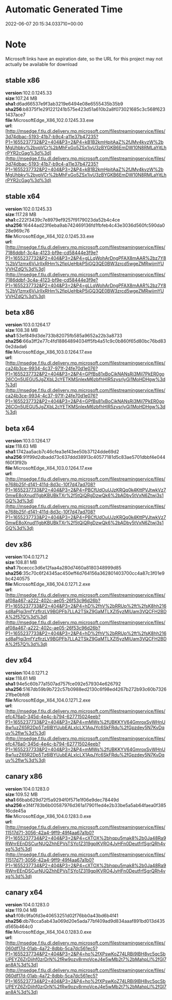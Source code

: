 # Automatic Generated Time
2022-06-07 20:15:34.033710+00:00

# Note
Microsoft links have an expiration date, so the URL for this project may not actually be available for download

## stable x86
**version**:102.0.1245.33  
**size**:107.24 MB  
**sha1**:d6ad66537e9f3ab3219e6494e08e6555435b35b9  
**sha256**:b8375f1e291221241b575e423d51a610b2a8f073021685c3c568f6231437ace7  
**file**:MicrosoftEdge_X86_102.0.1245.33.exe  
**url**:[http://msedge.f.tlu.dl.delivery.mp.microsoft.com/filestreamingservice/files/3d74dbac-5193-41b7-b9c4-a11e37b47235?P1=1655237732&P2=404&P3=2&P4=kB1B2kmHpitAaZ%2fJMv4kvzW%2bMgUhbkv%2bvpVCr%2bMhFxGo5ZSx1jyU3zBYGKB6EmDW10N8RMLaYjtLhrPYR2cGag%3d%3d](http://msedge.f.tlu.dl.delivery.mp.microsoft.com/filestreamingservice/files/3d74dbac-5193-41b7-b9c4-a11e37b47235?P1=1655237732&P2=404&P3=2&P4=kB1B2kmHpitAaZ%2fJMv4kvzW%2bMgUhbkv%2bvpVCr%2bMhFxGo5ZSx1jyU3zBYGKB6EmDW10N8RMLaYjtLhrPYR2cGag%3d%3d)  

## stable x64
**version**:102.0.1245.33  
**size**:117.28 MB  
**sha1**:c222f3439c7e8979ef9257f9179023da52b4c4ce  
**sha256**:16444ad23f6eba9ab742469136fd1fbfeb4c43e3036d560fc590da028e969c76  
**file**:MicrosoftEdge_X64_102.0.1245.33.exe  
**url**:[http://msedge.f.tlu.dl.delivery.mp.microsoft.com/filestreamingservice/files/7186ddbf-3c4a-4123-bf9e-cd58444e3f9e?P1=1655237732&P2=404&P3=2&P4=gLLqWohArDngPFAX8mAAR%2bz7Y8%2bV1zmx6ViJrIIxRHm%2fipUeHbkP5iGQ3QE0BW3zrcd5wgeZMRwijmYUVVHZdQ%3d%3d](http://msedge.f.tlu.dl.delivery.mp.microsoft.com/filestreamingservice/files/7186ddbf-3c4a-4123-bf9e-cd58444e3f9e?P1=1655237732&P2=404&P3=2&P4=gLLqWohArDngPFAX8mAAR%2bz7Y8%2bV1zmx6ViJrIIxRHm%2fipUeHbkP5iGQ3QE0BW3zrcd5wgeZMRwijmYUVVHZdQ%3d%3d)  

## beta x86
**version**:103.0.1264.17  
**size**:108.38 MB  
**sha1**:53ef849d3de733b82075fb585a9652a22b3a8733  
**sha256**:66a3ff2e77c4fd18864894034ff5fb4a51c9c0b860f65d80bc76bd830e2dada6  
**file**:MicrosoftEdge_X86_103.0.1264.17.exe  
**url**:[http://msedge.f.tlu.dl.delivery.mp.microsoft.com/filestreamingservice/files/ca24b3ce-9934-4c37-971f-24fe70d1e076?P1=1655237732&P2=404&P3=2&P4=GPfBs81xBoCikNANsRi3Mjl7PkER0go26COn5UEGU5JgZXbL2cYETKMSnlexM6zbfhHIR5zysrIyGi1MoHDHgw%3d%3d](http://msedge.f.tlu.dl.delivery.mp.microsoft.com/filestreamingservice/files/ca24b3ce-9934-4c37-971f-24fe70d1e076?P1=1655237732&P2=404&P3=2&P4=GPfBs81xBoCikNANsRi3Mjl7PkER0go26COn5UEGU5JgZXbL2cYETKMSnlexM6zbfhHIR5zysrIyGi1MoHDHgw%3d%3d)  

## beta x64
**version**:103.0.1264.17  
**size**:118.63 MB  
**sha1**:1742aa5acb7c46cfea3ef43ee50b37124dde69d2  
**sha256**:91f99d2dbadd73c637ddd38913c40577181d5c83ae5701dbbf4e044f60f3f92b  
**file**:MicrosoftEdge_X64_103.0.1264.17.exe  
**url**:[http://msedge.f.tlu.dl.delivery.mp.microsoft.com/filestreamingservice/files/e768b25f-d141-411d-8d3c-10f7d47ad708?P1=1655237733&P2=404&P3=2&P4=PBCfUdOuUJzKRQq0k4KttPVJtwkVz70mwE8oXnud11gbKBUBkTXr%2f5tQiQRgDzwQk6%2bADby5tVxN6Ztwj3s1GQ%3d%3d](http://msedge.f.tlu.dl.delivery.mp.microsoft.com/filestreamingservice/files/e768b25f-d141-411d-8d3c-10f7d47ad708?P1=1655237733&P2=404&P3=2&P4=PBCfUdOuUJzKRQq0k4KttPVJtwkVz70mwE8oXnud11gbKBUBkTXr%2f5tQiQRgDzwQk6%2bADby5tVxN6Ztwj3s1GQ%3d%3d)  

## dev x86
**version**:104.0.1271.2  
**size**:108.81 MB  
**sha1**:7bceccc3d6e12faa4a280d7460a8180348999d85  
**sha256**:35c70c6f24345ac450eff4d764156a362801403700cc4a87c3f01e9bc4240575  
**file**:MicrosoftEdge_X86_104.0.1271.2.exe  
**url**:[http://msedge.f.tlu.dl.delivery.mp.microsoft.com/filestreamingservice/files/af08a467-a222-402c-ae05-26f53c96d26b?P1=1655237733&P2=404&P3=2&P4=hD%2fhV%2bRRUp%2ft%2fsK8hh216sd8aPIgj3mfYzfIrzLV9BGPFb7LLA2TSkZ9GaMTLXZl5yzMlUam3VQCFH2BDA%2f57Q%3d%3d](http://msedge.f.tlu.dl.delivery.mp.microsoft.com/filestreamingservice/files/af08a467-a222-402c-ae05-26f53c96d26b?P1=1655237733&P2=404&P3=2&P4=hD%2fhV%2bRRUp%2ft%2fsK8hh216sd8aPIgj3mfYzfIrzLV9BGPFb7LLA2TSkZ9GaMTLXZl5yzMlUam3VQCFH2BDA%2f57Q%3d%3d)  

## dev x64
**version**:104.0.1271.2  
**size**:118.61 MB  
**sha1**:94e5c60b77a1507ad757fce092e579304e626792  
**sha256**:5167db59b9b722c57b0988ed2130c6f98ed4267b272b93c60b732621fbe0bfd8  
**file**:MicrosoftEdge_X64_104.0.1271.2.exe  
**url**:[http://msedge.f.tlu.dl.delivery.mp.microsoft.com/filestreamingservice/files/efc476a0-345d-4e4c-b794-627715024eeb?P1=1655237733&P2=404&P3=2&P4=mMWs%2fUBKKYV64GmroxSyWHnU8w1uzZ65R2Dp5Tz6lBYUubEALxIcLX1AqJYc6SkFRdu%2fGpzdey5N7KvDquv%2fIw%3d%3d](http://msedge.f.tlu.dl.delivery.mp.microsoft.com/filestreamingservice/files/efc476a0-345d-4e4c-b794-627715024eeb?P1=1655237733&P2=404&P3=2&P4=mMWs%2fUBKKYV64GmroxSyWHnU8w1uzZ65R2Dp5Tz6lBYUubEALxIcLX1AqJYc6SkFRdu%2fGpzdey5N7KvDquv%2fIw%3d%3d)  

## canary x86
**version**:104.0.1283.0  
**size**:109.52 MB  
**sha1**:66bab629d72f5a9294f0f571e1f06e9dec78449d  
**sha256**:e3f4f783b6b00587976d361a179011ed4e2b33be5a5ab64faea0f38516cde45a  
**file**:MicrosoftEdge_X86_104.0.1283.0.exe  
**url**:[http://msedge.f.tlu.dl.delivery.mp.microsoft.com/filestreamingservice/files/11517d71-3056-42a4-9ff9-49f4aa67a1b0?P1=1655237734&P2=404&P3=2&P4=cXTOX%2bhqpu5mak8%2b0Ja48Ra9RWnrEEnDSCurNUQZhhEPVsTSYo1Z319gpIKVRO4JyHFn0DeutfrfSgrQRh4vxg%3d%3d](http://msedge.f.tlu.dl.delivery.mp.microsoft.com/filestreamingservice/files/11517d71-3056-42a4-9ff9-49f4aa67a1b0?P1=1655237734&P2=404&P3=2&P4=cXTOX%2bhqpu5mak8%2b0Ja48Ra9RWnrEEnDSCurNUQZhhEPVsTSYo1Z319gpIKVRO4JyHFn0DeutfrfSgrQRh4vxg%3d%3d)  

## canary x64
**version**:104.0.1283.0  
**size**:119.04 MB  
**sha1**:f08c9fa0fd3e40653251d02f76bb0a43bd6b4f41  
**sha256**:db78cca5ab43a069d20e5ada77bf409ad9d834aaaf891bd013d435d565b464c0  
**file**:MicrosoftEdge_X64_104.0.1283.0.exe  
**url**:[http://msedge.f.tlu.dl.delivery.mp.microsoft.com/filestreamingservice/files/060df17d-01ab-4a72-8dbb-5ca7dc561ec5?P1=1655237734&P2=404&P3=2&P4=ho%2fXPswKoZ74LRBi9IBH8vc5qcSbUPEYZ6ZrDiihf0zrDrN%2fRw9ozv8rmoVceJ4e5wMb2t7%2bMahpLl%2fGl7an8A%3d%3d](http://msedge.f.tlu.dl.delivery.mp.microsoft.com/filestreamingservice/files/060df17d-01ab-4a72-8dbb-5ca7dc561ec5?P1=1655237734&P2=404&P3=2&P4=ho%2fXPswKoZ74LRBi9IBH8vc5qcSbUPEYZ6ZrDiihf0zrDrN%2fRw9ozv8rmoVceJ4e5wMb2t7%2bMahpLl%2fGl7an8A%3d%3d)  

